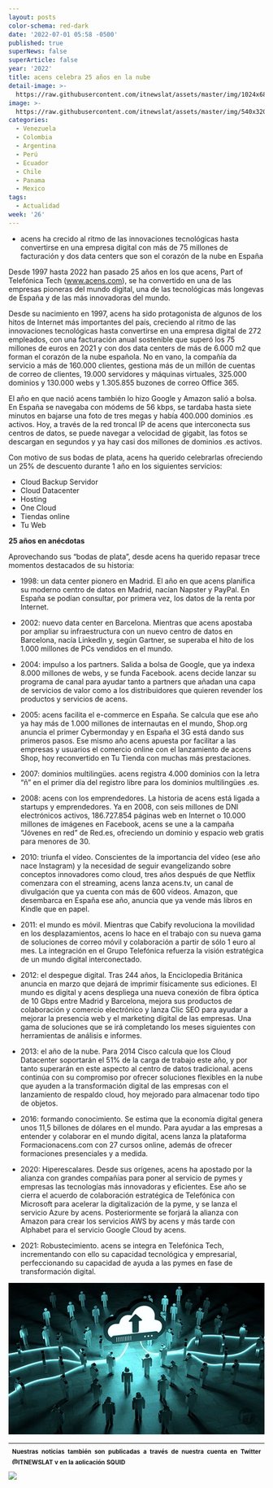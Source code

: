 ```yaml
---
layout: posts
color-schema: red-dark
date: '2022-07-01 05:58 -0500'
published: true
superNews: false
superArticle: false
year: '2022'
title: acens celebra 25 años en la nube
detail-image: >-
  https://raw.githubusercontent.com/itnewslat/assets/master/img/1024x680/Nube-Publica-g.jpg
image: >-
  https://raw.githubusercontent.com/itnewslat/assets/master/img/540x320/Nube-Publica-p.jpg
categories:
  - Venezuela
  - Colombia
  - Argentina
  - Perú
  - Ecuador
  - Chile
  - Panama
  - Mexico
tags:
  - Actualidad
week: '26'
---
```

- acens ha crecido al ritmo de las innovaciones tecnológicas hasta convertirse en una empresa digital con más de 75 millones de facturación y dos data centers que son el corazón de la nube en España

Desde 1997 hasta 2022 han pasado 25 años en los que acens, Part of Telefónica Tech (www.acens.com), se ha convertido en una de las empresas pioneras del mundo digital, una de las tecnológicas más longevas de España y de las más innovadoras del mundo.
 
Desde su nacimiento en 1997, acens ha sido protagonista de algunos de los hitos de Internet más importantes del país, creciendo al ritmo de las innovaciones tecnológicas hasta convertirse en una empresa digital de 272 empleados, con una facturación anual sostenible que superó los 75 millones de euros en 2021 y con dos data centers de más de 6.000 m2 que forman el corazón de la nube española. No en vano, la compañía da servicio a más de 160.000 clientes, gestiona más de un millón de cuentas de correo de clientes, 19.000 servidores y máquinas virtuales, 325.000 dominios y 130.000 webs y 1.305.855 buzones de correo Office 365.
 
El año en que nació acens también lo hizo Google y Amazon salió a bolsa. En España se navegaba con módems de 56 kbps, se tardaba hasta siete minutos en bajarse una foto de tres megas y había 400.000 dominios .es activos. Hoy, a través de la red troncal IP de acens que interconecta sus centros de datos, se puede navegar a velocidad de gigabit, las fotos se descargan en segundos y ya hay casi dos millones de dominios .es activos.
 
Con motivo de sus bodas de plata, acens ha querido celebrarlas ofreciendo un 25% de descuento durante 1 año en los siguientes servicios:
- Cloud Backup Servidor
- Cloud Datacenter
- Hosting
- One Cloud
- Tiendas online
- Tu Web
 
**25 años en anécdotas**
 
Aprovechando sus “bodas de plata”, desde acens ha querido repasar trece momentos destacados de su historia:
 
- 1998: un data center pionero en Madrid. El año en que acens planifica su moderno centro de datos en Madrid, nacían Napster y PayPal. En España se podían consultar, por primera vez, los datos de la renta por Internet.

- 2002: nuevo data center en Barcelona. Mientras que acens apostaba por ampliar su infraestructura con un nuevo centro de datos en Barcelona, nacía LinkedIn y, según Gartner, se superaba el hito de los 1.000 millones de PCs vendidos en el mundo.

- 2004: impulso a los partners. Salida a bolsa de Google, que ya indexa 8.000 millones de webs, y se funda Facebook. acens decide lanzar su programa de canal para ayudar tanto a partners que añadan una capa de servicios de valor como a los distribuidores que quieren revender los productos y servicios de acens.

- 2005: acens facilita el e-commerce en España. Se calcula que ese año ya hay más de 1.000 millones de internautas en el mundo, Shop.org anuncia el primer Cybermonday y en España el 3G está dando sus primeros pasos. Ese mismo año acens apuesta por facilitar a las empresas y usuarios el comercio online con el lanzamiento de acens Shop, hoy reconvertido en Tu Tienda con muchas más prestaciones.

- 2007: dominios multilingües. acens registra 4.000 dominios con la letra “ñ” en el primer día del registro libre para los dominios multilingües .es.

- 2008: acens con los emprendedores. La historia de acens está ligada a startups y emprendedores. Ya en 2008, con seis millones de DNI electrónicos activos, 186.727.854 páginas web en Internet o 10.000 millones de imágenes en Facebook, acens se une a la campaña “Jóvenes en red” de Red.es, ofreciendo un dominio y espacio web gratis para menores de 30.

- 2010: triunfa el vídeo. Conscientes de la importancia del vídeo (ese año nace Instagram) y la necesidad de seguir evangelizando sobre conceptos innovadores como cloud, tres años después de que Netflix comenzara con el streaming, acens lanza acens.tv, un canal de divulgación que ya cuenta con más de 600 vídeos. Amazon, que desembarca en España ese año, anuncia que ya vende más libros en Kindle que en papel.

- 2011: el mundo es móvil. Mientras que Cabify revoluciona la movilidad en los desplazamientos, acens lo hace en el trabajo con su nueva gama de soluciones de correo móvil y colaboración a partir de sólo 1 euro al mes. La integración en el Grupo Telefónica refuerza la visión estratégica de un mundo digital interconectado.

- 2012: el despegue digital. Tras 244 años, la Enciclopedia Británica anuncia en marzo que dejará de imprimir físicamente sus ediciones. El mundo es digital y acens despliega una nueva conexión de fibra óptica de 10 Gbps entre Madrid y Barcelona, mejora sus productos de colaboración y comercio electrónico y lanza Clic SEO para ayudar a mejorar la presencia web y el marketing digital  de las empresas. Una gama de soluciones que se irá completando los meses siguientes con herramientas de análisis e informes.

- 2013: el año de la nube. Para 2014 Cisco calcula que los Cloud Datacenter soportarán el 51% de la carga de trabajo este año, y por tanto superarán en este aspecto al centro de datos tradicional. acens continúa con su compromiso por ofrecer soluciones flexibles en la nube que ayuden a la transformación digital de las empresas con el lanzamiento de respaldo cloud, hoy mejorado para almacenar todo tipo de objetos.

- 2016: formando conocimiento. Se estima que la economía digital genera unos 11,5 billones de dólares en el mundo. Para ayudar a las empresas a entender y colaborar en el mundo digital, acens lanza la plataforma Formacionacens.com con 27 cursos online, además de ofrecer formaciones presenciales y a medida.

- 2020: Hiperescalares. Desde sus orígenes, acens ha apostado por la alianza con grandes compañías para poner al servicio de pymes y empresas las tecnologías más innovadoras y eficientes. Ese año se cierra el acuerdo de colaboración estratégica de Telefónica con Microsoft para acelerar la digitalización de la pyme, y se lanza el servicio Azure by acens. Posteriormente se forjará la alianza con Amazon para crear los servicios AWS by acens y más tarde con Alphabet para el servicio Google Cloud by acens.

- 2021: Robustecimiento. acens se integra en Telefónica Tech, incrementando con ello su capacidad tecnológica y empresarial, perfeccionando su capacidad de ayuda a las pymes en fase de transformación digital.


![](https://raw.githubusercontent.com/itnewslat/assets/master/img/540x320/Nube-Publica-p.jpg)

<table style="height: 42px;" width="569">
<tbody>
<tr>
<td style="text-align: justify;"><sub><strong>Nuestras noticias también son publicadas a través de nuestra cuenta en Twitter <a href="https://twitter.com/itnewslat?lang=es">@ITNEWSLAT</a> y en la aplicación <a href="https://squidapp.co/en/">SQUID</a></strong></sub></td>
</tr>
</tbody>
</table>

<img src="https://tracker.metricool.com/c3po.jpg?hash=56f88a41e39ab42c063cc51676587a04"/>